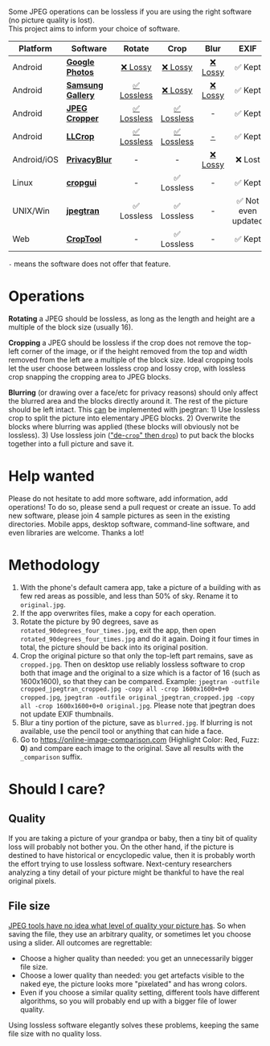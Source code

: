 Some JPEG operations can be lossless if you are using the right software (no picture quality is lost).  
This project aims to inform your choice of software.

| Platform    | Software                                                                                          |  Rotate                                                                                                                               |  Crop                                                                                                           |  Blur                                                                                                         |  EXIF               |
|-------------|---------------------------------------------------------------------------------------------------|:-------------------------------------------------------------------------------------------------------------------------------------:|:---------------------------------------------------------------------------------------------------------------:|:-------------------------------------------------------------------------------------------------------------:|:-------------------:|
| Android     | **[Google Photos](https://play.google.com/store/apps/details?id=com.google.android.apps.photos)** | [❌ Lossy](https://github.com/lossless-jpg/data/blob/main/google-photos/pixel4/rotated_90degrees_four_times_comparison.jpg)            | [❌ Lossy](https://github.com/lossless-jpg/data/blob/main/google-photos/pixel4/cropped_comparison.jpg)         | [❌ Lossy](https://github.com/lossless-jpg/data/blob/main/google-photos/pixel4/privacy_comparison.jpg)         | ✅ Kept             |
| Android     | **[Samsung Gallery](https://play.google.com/store/apps/details?id=com.sec.android.gallery3d)**    | [✅ Lossless](https://github.com/lossless-jpg/data/blob/main/samsung-gallery/samsung_s10e/rotated_90degrees_four_times_comparison.jpg) | [❌ Lossy](https://github.com/lossless-jpg/data/blob/main/samsung-gallery/samsung_s10e/cropped_comparison.jpg) | [❌ Lossy](https://github.com/lossless-jpg/data/blob/main/samsung-gallery/samsung_s10e/privacy_comparison.jpg) | ✅ Kept             |
| Android     | **[JPEG Cropper](https://play.google.com/store/apps/details?id=jp.kame.jpegcropper)**             | [✅ Lossless](https://github.com/lossless-jpg/data/blob/main/JPEG-Cropper/rotated_90degrees_four_times_comparison.jpg)                 | [✅ Lossless](https://github.com/lossless-jpg/data/blob/main/JPEG-Cropper/cropped_comparison.jpg)              | -                                                                                                              | ✅ Kept             |
| Android     | **[LLCrop](https://f-droid.org/packages/de.k3b.android.lossless_jpg_crop/)**             | [✅ Lossless](https://github.com/lossless-jpg/data/blob/main/LLCrop/rotated_90degrees_four_times_comparison.jpg)                 | [✅ Lossless](https://github.com/lossless-jpg/data/blob/main/LLCrop/cropped_comparison.jpg)              | [-](https://github.com/k3b/LosslessJpgCrop/issues/33)                                                                                                              | ✅ Kept             |
| Android/iOS | **[PrivacyBlur](https://privacyblur.app)**                                                        | -                                                                                                                                      | -                                                                                                              | [❌ Lossy](https://github.com/MATHEMA-GmbH/privacyblur/issues/79)                                              | ❌ Lost             |
| Linux       | **[cropgui](https://github.com/jepler/cropgui)**                                                  | -                                                                                                                                      | ✅ Lossless                                                                                                    | -                                                                                                              | ✅ Kept            |
| UNIX/Win    | **[jpegtran](https://jpegclub.org/jpegtran/)**                                                    | ✅ Lossless                                                                                                                            | ✅ Lossless                                                                                                    | -                                                                                                              | ✅ Not even updated |
| Web         | **[CropTool](https://croptool.toolforge.org)**                                                    | -                                                                                                                                      | ✅ Lossless                                                                                                    | -                                                                                                              | ✅ Kept             |

`-` means the software does not offer that feature.

# Operations

**Rotating** a JPEG should be lossless, as long as the length and height are a multiple of the block size (usually 16).

**Cropping** a JPEG should be lossless if the crop does not remove the top-left corner of the image, or if the height removed from the top and width removed from the left are a multiple of the block size.
Ideal cropping tools let the user choose between lossless crop and lossy crop, with lossless crop snapping the cropping area to JPEG blocks.

**Blurring** (or drawing over a face/etc for privacy reasons) should only affect the blurred area and the blocks directly around it. The rest of the picture should be left intact. This [can](https://photo.stackexchange.com/a/71865/1498) be implemented with jpegtran: 1) Use lossless crop to split the picture into elementary JPEG blocks. 2) Overwrite the blocks where blurring was applied (these blocks will obviously not be lossless). 3) Use lossless join (["de-`crop`" then `drop`](https://stackoverflow.com/a/29615714/226958)) to put back the blocks together into a full picture and save it.

# Help wanted

Please do not hesitate to add more software, add information, add operations!
To do so, please send a pull request or create an issue.
To add new software, please join 4 sample pictures as seen in the existing directories.
Mobile apps, desktop software, command-line software, and even libraries are welcome.
Thanks a lot!

# Methodology

1. With the phone's default camera app, take a picture of a building with as few red areas as possible, and less than 50% of sky. Rename it to `original.jpg`.
2. If the app overwrites files, make a copy for each operation.
3. Rotate the picture by 90 degrees, save as `rotated_90degrees_four_times.jpg`, exit the app, then open `rotated_90degrees_four_times.jpg` and do it again. Doing it four times in total, the picture should be back into its original position.
4. Crop the original picture so that only the top-left part remains, save as `cropped.jpg`. Then on desktop use reliably lossless software to crop both that image and the original to a size which is a factor of 16 (such as 1600x1600), so that they can be compared. Example: `jpegtran -outfile cropped_jpegtran_cropped.jpg -copy all -crop 1600x1600+0+0 cropped.jpg`, `jpegtran -outfile original_jpegtran_cropped.jpg -copy all -crop 1600x1600+0+0 original.jpg`. Please note that jpegtran does not update EXIF thumbnails.
5. Blur a tiny portion of the picture, save as `blurred.jpg`. If blurring is not available, use the pencil tool or anything that can hide a face.
6. Go to https://online-image-comparison.com (Highlight Color: Red, Fuzz: **0**) and compare each image to the original. Save all results with the `_comparison` suffix.

# Should I care?

## Quality

If you are taking a picture of your grandpa or baby, then a tiny bit of quality loss will probably not bother you.
On the other hand, if the picture is destined to have historical or encyclopedic value, then it is probably worth the effort trying to use lossless software. Next-century researchers analyzing a tiny detail of your picture might be thankful to have the real original pixels.

## File size

[JPEG tools have no idea what level of quality your picture has](https://photo.stackexchange.com/a/88186/1498). So when saving the file, they use an arbitrary quality, or sometimes let you choose using a slider. All outcomes are regrettable:
- Choose a higher quality than needed: you get an unnecessarily bigger file size.
- Choose a lower quality than needed: you get artefacts visible to the naked eye, the picture looks more "pixelated" and has wrong colors.
- Even if you choose a similar quality setting, different tools have different algorithms, so you will probably end up with a bigger file of lower quality.

Using lossless software elegantly solves these problems, keeping the same file size with no quality loss.
